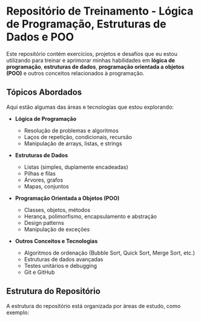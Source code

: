 # Repositório de Treinamento - Lógica de Programação, Estruturas de Dados e POO

Este repositório contém exercícios, projetos e desafios que eu estou utilizando para treinar e aprimorar minhas habilidades em **lógica de programação**, **estruturas de dados**, **programação orientada a objetos (POO)** e outros conceitos relacionados à programação.

## Tópicos Abordados

Aqui estão algumas das áreas e tecnologias que estou explorando:

- **Lógica de Programação**
  - Resolução de problemas e algoritmos
  - Laços de repetição, condicionais, recursão
  - Manipulação de arrays, listas, e strings

- **Estruturas de Dados**
  - Listas (simples, duplamente encadeadas)
  - Pilhas e filas
  - Árvores, grafos
  - Mapas, conjuntos

- **Programação Orientada a Objetos (POO)**
  - Classes, objetos, métodos
  - Herança, polimorfismo, encapsulamento e abstração
  - Design patterns
  - Manipulação de exceções

- **Outros Conceitos e Tecnologias**
  - Algoritmos de ordenação (Bubble Sort, Quick Sort, Merge Sort, etc.)
  - Estruturas de dados avançadas
  - Testes unitários e debugging
  - Git e GitHub

## Estrutura do Repositório

A estrutura do repositório está organizada por áreas de estudo, como exemplo:
